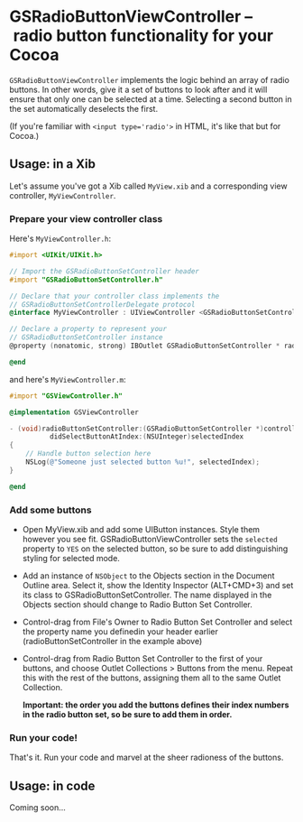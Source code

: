 # GSRadioButtonViewController – radio button functionality for your Cocoa

`GSRadioButtonViewController` implements the logic behind an array of
radio buttons. In other words, give it a set of buttons to look after
and it will ensure that only one can be selected at a time. Selecting
a second button in the set automatically deselects the first.

(If you're familiar with `<input type='radio'>` in HTML, it's like that
but for Cocoa.)

## Usage: in a Xib

Let's assume you've got a Xib called `MyView.xib` and a corresponding view 
controller, `MyViewController`.

### Prepare your view controller class

Here's `MyViewController.h`:

```objective-c
#import <UIKit/UIKit.h>

// Import the GSRadioButtonSetController header
#import "GSRadioButtonSetController.h"

// Declare that your controller class implements the
// GSRadioButtonSetControllerDelegate protocol
@interface MyViewController : UIViewController <GSRadioButtonSetControllerDelegate>

// Declare a property to represent your
// GSRadioButtonSetController instance
@property (nonatomic, strong) IBOutlet GSRadioButtonSetController * radioButtonSetController;

@end
```

and here's `MyViewController.m`:

```objective-c
#import "GSViewController.h"

@implementation GSViewController

- (void)radioButtonSetController:(GSRadioButtonSetController *)controller 
          didSelectButtonAtIndex:(NSUInteger)selectedIndex
{
    // Handle button selection here
    NSLog(@"Someone just selected button %u!", selectedIndex);
}

@end
```

### Add some buttons

- Open MyView.xib and add some UIButton instances. Style them however you
see fit. GSRadioButtonViewController sets the `selected` property to `YES` 
on the selected button, so be sure to add distinguishing styling for
selected mode.

- Add an instance of `NSObject` to the Objects section in the Document
Outline area. Select it, show the Identity Inspector (ALT+CMD+3) and set 
its class to GSRadioButtonSetController. The name displayed in the Objects 
section should change to Radio Button Set Controller.

- Control-drag from File's Owner to Radio Button Set Controller and select
the property name you definedin your header earlier (radioButtonSetController
in the example above)

- Control-drag from Radio Button Set Controller to the first of your buttons,
and choose Outlet Collections > Buttons from the menu. Repeat this with the
rest of the buttons, assigning them all to the same Outlet Collection.

    **Important: the order you add the buttons defines their index numbers in
    the radio button set, so be sure to add them in order.**

### Run your code!

That's it. Run your code and marvel at the sheer radioness of the buttons.

## Usage: in code

Coming soon...

